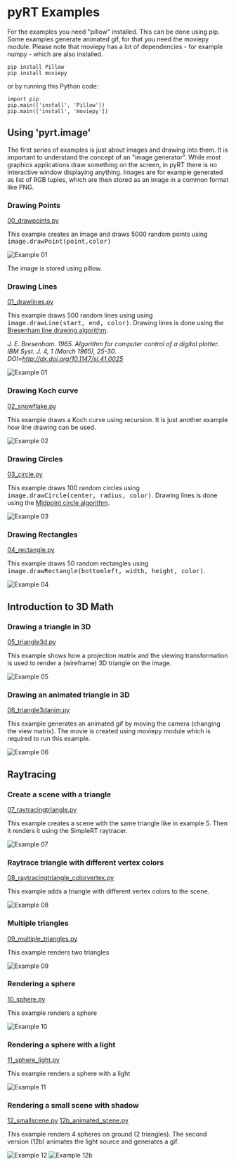 # pyRT Examples

For the examples you need "pillow" installed. This can be done using pip.
Some examples generate animated gif, for that you need the moviepy module. Please note that moviepy has a lot of dependencies - for example numpy - which are also installed.

    pip install Pillow
    pip install moviepy
    
or by running this Python code:

    import pip
    pip.main(['install', 'Pillow'])
    pip.main(['install', 'moviepy'])

## Using 'pyrt.image'

The first series of examples is just about images and drawing into them.
It is important to understand the concept of an "image generator". 
While most graphics applications draw something on the screen, in pyRT there is no interactive window displaying anything.
Images are for example generated as list of RGB tuples, which are then stored as an image in a common format like PNG. 

### Drawing Points

[00_drawpoints.py](00_drawpoints.py)

This example creates an image and draws 5000 random points using <span style="font-family:Monospace;">image.drawPoint(point,color)</span>

![Example 01](00.png)

The image is stored using pillow.

### Drawing Lines

[01_drawlines.py](01_drawlines.py)

This example draws 500 random lines using using <span style="font-family:Monospace;">image.drawLine(start, end, color)</span>. Drawing lines is done using the <a href="https://en.wikipedia.org/wiki/Bresenham%27s_line_algorithm" target="_blank">Bresenham line drawing algorithm</a>.

<cite>J. E. Bresenham. 1965. Algorithm for computer control of a digital plotter. IBM Syst. J. 4, 1 (March 1965), 25-30. DOI=http://dx.doi.org/10.1147/sj.41.0025</cite>

![Example 01](01.png)

### Drawing Koch curve

[02_snowflake.py](02_snowflake.py)

This example draws a Koch curve using recursion. It is just another example how line drawing can be used.

![Example 02](02.png)


### Drawing Circles

[03_circle.py](03_circle.py)

This example draws 100 random circles using  <span style="font-family:Monospace;">image.drawCircle(center, radius, color)</span>. Drawing lines is done using the <a href="https://en.wikipedia.org/wiki/Midpoint_circle_algorithm" target="_blank">Midpoint circle algorithm</a>.

![Example 03](03.png)

### Drawing Rectangles

[04_rectangle.py](04_rectangle.py)

This example draws 50 random rectangles using <span style="font-family:Monospace;">image.drawRectangle(bottomleft, width, height, color)</span>.

![Example 04](04.png)


## Introduction to 3D Math

### Drawing a triangle in 3D

[05_triangle3d.py](05_triangle3d.py)

This example shows how a projection matrix and the viewing transformation is used to render a (wireframe) 3D triangle on the image.

![Example 05](05.png)

### Drawing an animated triangle in 3D

[06_triangle3danim.py](06_triangle3danim.py)

This example generates an animated gif by moving the camera (changing the view matrix). The movie is created using moviepy module which is required to run this example.

![Example 06](06.gif)

## Raytracing

### Create a scene with a triangle

[07_raytracingtriangle.py](07_raytracingtriangle.py)

This example creates a scene with the same triangle like in example 5. Then it renders it using the SimpleRT raytracer.

![Example 07](07.png)


### Raytrace triangle with different vertex colors

[08_raytracingtriangle_colorvertex.py](08_raytracingtriangle_colorvertex.py)

This example adds a triangle with different vertex colors to the scene.

![Example 08](08.png)


### Multiple triangles

[09_multiple_triangles.py](09_multiple_triangles.py)

This example renders two triangles

![Example 09](09.png)

### Rendering a sphere

[10_sphere.py](10_sphere.py)

This example renders a sphere

![Example 10](10.png)

### Rendering a sphere with a light

[11_sphere_light.py](11_sphere_light.py)

This example renders a sphere with a light

![Example 11](11.png)

### Rendering a small scene with shadow

[12_smallscene.py](12_smallscene.py)
[12b_animated_scene.py](12b_animated_scene.py)

This example renders 4 spheres on ground (2 triangles). 
The second version (12b) animates the light source and generates a gif.

![Example 12](12.png) ![Example 12b](12b.gif)
